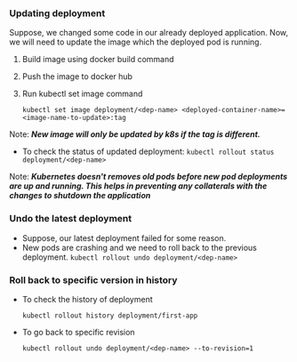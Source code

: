 ### Updating deployment

Suppose, we changed some code in our already deployed application. Now, we will need to update the image which the deployed pod is running.

1. Build image using docker build command
2. Push the image to docker hub
3. Run kubectl set image command

    `kubectl set image deployment/<dep-name> <deployed-container-name>=<image-name-to-update>:tag`

Note: ***New image will only be updated by k8s if the tag is different.***

- To check the status of updated deployment: `kubectl rollout status deployment/<dep-name>`

Note: ***Kubernetes doesn't removes old pods before new pod deployments are up and running. This helps in preventing any collaterals with the changes to shutdown the application***

### Undo the latest deployment

- Suppose, our latest deployment failed for some reason.
- New pods are crashing and we need to roll back to the previous deployment. 
    `kubectl rollout undo deployment/<dep-name>`

### Roll back to specific version in history

- To check the history of deployment

    `kubectl rollout history deployment/first-app`

- To go back to specific revision

    `kubectl rollout undo deployment/<dep-name> --to-revision=1`




